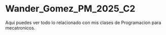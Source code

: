 # Wander_Gomez_PM_2025_C2
Aqui puedes ver todo lo relacionado con mis clases de Programacion para mecatronicos.
